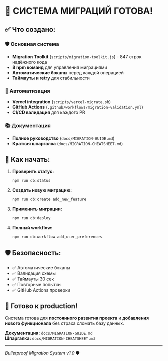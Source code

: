 # 🎉 СИСТЕМА МИГРАЦИЙ ГОТОВА!

## ✅ Что создано:

### 🛡️ Основная система
- **Migration Toolkit** (`scripts/migration-toolkit.js`) - 847 строк надёжного кода
- **8 npm команд** для управления миграциями
- **Автоматические бэкапы** перед каждой операцией
- **Таймауты и retry** для стабильности

### 🚀 Автоматизация
- **Vercel integration** (`scripts/vercel-migrate.sh`)
- **GitHub Actions** (`.github/workflows/migration-validation.yml`)
- **CI/CD валидация** для каждого PR

### 📚 Документация
- **Полное руководство** (`docs/MIGRATION-GUIDE.md`)
- **Краткая шпаргалка** (`docs/MIGRATION-CHEATSHEET.md`)

## 🎯 Как начать:

1. **Проверить статус:**
   ```bash
   npm run db:status
   ```

2. **Создать новую миграцию:**
   ```bash
   npm run db:create add_new_feature
   ```

3. **Применить миграции:**
   ```bash
   npm run db:deploy
   ```

4. **Полный workflow:**
   ```bash
   npm run db:workflow add_user_preferences
   ```

## 🛡️ Безопасность:
- ✅ Автоматические бэкапы
- ✅ Валидация схемы
- ✅ Таймауты 30 сек
- ✅ Повторные попытки
- ✅ GitHub Actions проверки

## 🚀 Готово к production!

Система готова для **постоянного развития проекта** и **добавления нового функционала** без страха сломать базу данных.

**Документация:** `docs/MIGRATION-GUIDE.md`  
**Шпаргалка:** `docs/MIGRATION-CHEATSHEET.md`

---
*Bulletproof Migration System v1.0* 🛡️